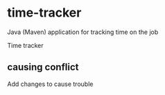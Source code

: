 # time-tracker
Java (Maven) application for tracking time on the job

Time tracker

## causing conflict

Add changes to cause trouble
